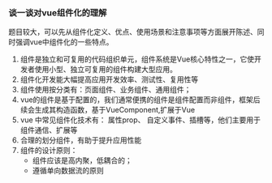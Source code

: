 ### 谈一谈对vue组件化的理解

题目较大，可以先从组件化定义、优点、使用场景和注意事项等方面展开陈述、同时强调vue中组件化的一些特点。

1. 组件是独立和可复用的代码组织单元，组件系统是Vue核心特性之一，它使开发者使用小型、独立可复用的组件构建大型应用。
2. 组件化开发能大幅提高应用开发效率、测试性、复用性等
3. 组件使用按分类有：页面组件、业务组件、通用组件；
4. vue的组件是基于配置的，我们通常便携的组件是组件配置而非组件，框架后续会生成其构造函数，基于VueComponent,扩展于Vue
5. vue 中常见组件化技术有： 属性prop、 自定义事件、插槽等，他们主要用于组件通信、扩展等
6. 合理的划分组件，有助于提升应用性能
7. 组件的设计原则：
   - 组件应该是高内聚，低耦合的；
   - 遵循单向数据流的原则
